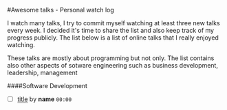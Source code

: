 #Awesome talks - Personal watch log

I watch many talks, I try to commit myself watching at least three new talks every week. I decided it's time to share the list and also keep track of my progress publicly. The list below is a list of online talks that I really enjoyed watching.

These talks are mostly about programming but not only. The list contains also other aspects of sotware engineering such as business development, leadership, management

####Software Development
 - [ ] [title](link) by **name** `00:00`

 
